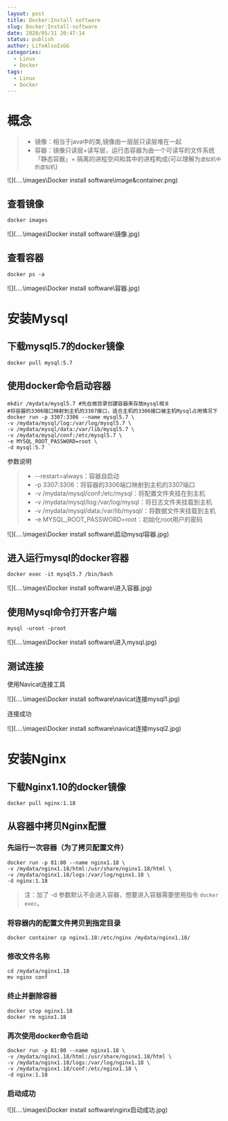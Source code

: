 ```yaml
---
layout: post
title: Docker:Install software
slug: Docker:Install-software
date: 2020/05/31 20:47:14
status: publish
author: LifeAlsoIsGG
categories: 
  - Linux
  - Docker
tags: 
  - Linux
  - Docker
---
```




# 概念

> - 镜像：相当于java中的类,镜像由一层层只读层堆在一起
> - 容器：镜像只读层+读写层，运行态容器为由一个可读写的文件系统「静态容器」+ 隔离的进程空间和其中的进程构成(可以理解为`虚拟机中的虚拟机`)



![](..\..\images\Docker install software\image&container.png)

## 查看镜像

```shell
docker images
```

![](..\..\images\Docker install software\镜像.jpg)



## 查看容器

```shell
docker ps -a
```

![](..\..\images\Docker install software\容器.jpg)



# 安装Mysql

## 下载mysql5.7的docker镜像

```shell
docker pull mysql:5.7
```

## 使⽤docker命令启动容器

```shell
mkdir /mydata/mysql5.7 #先在根目录创建容器来存放mysql相关
#将容器的3306端口映射到主机的3307接口，适合主机的3306接口被主机Mysql占用情况下
docker run -p 3307:3306 --name mysql5.7 \
-v /mydata/mysql/log:/var/log/mysql5.7 \
-v /mydata/mysql/data:/var/lib/mysql5.7 \
-v /mydata/mysql/conf:/etc/mysql5.7 \
-e MYSQL_ROOT_PASSWORD=root \
-d mysql:5.7
```

参数说明 

> - --restart=always：容器自启动
> - -p 3307:3306：将容器的3306端⼝映射到主机的3307端⼝        
> - -v /mydata/mysql/conf:/etc/mysql：将配置⽂件夹挂在到主机
> - -v /mydata/mysql/log:/var/log/mysql：将⽇志⽂件夹挂载到主机
> - -v /mydata/mysql/data:/var/lib/mysql/：将数据⽂件夹挂载到主机
> - -e MYSQL_ROOT_PASSWORD=root：初始化root⽤户的密码



![](..\..\images\Docker install software\启动mysql容器.jpg)



## 进⼊运⾏mysql的docker容器

```shell
docker exec -it mysql5.7 /bin/bash
```



![](..\..\images\Docker install software\进入容器.jpg)



## 使⽤Mysql命令打开客户端

```shell
mysql -uroot -proot
```



![](..\..\images\Docker install software\进入mysql.jpg)



## 测试连接

使用Navicat连接工具

![](..\..\images\Docker install software\navicat连接mysql1.jpg)



连接成功

![](..\..\images\Docker install software\navicat连接mysql2.jpg)





# 安装Nginx

## 下载Nginx1.10的docker镜像

```shell
docker pull nginx:1.18
```



## 从容器中拷⻉Nginx配置

### 先运⾏⼀次容器（为了拷⻉配置⽂件）

```shell
docker run -p 81:80 --name nginx1.18 \
-v /mydata/nginx1.18/html:/usr/share/nginx1.18/html \
-v /mydata/nginx1.18/logs:/var/log/nginx1.18 \
-d nginx:1.18
```

> 注：加了 -d 参数默认不会进⼊容器，想要进⼊容器需要使⽤指令 `docker exec`。



### 将容器内的配置⽂件拷⻉到指定⽬录

```shell
docker container cp nginx1.18:/etc/nginx /mydata/nginx1.18/
```



### 修改⽂件名称

```shell
cd /mydata/nginx1.18 
mv nginx conf
```



### 终⽌并删除容器

```shell
docker stop nginx1.18
docker rm nginx1.18
```



### 再次使⽤docker命令启动

```shell
docker run -p 81:80 --name nginx1.18 \
-v /mydata/nginx1.18/html:/usr/share/nginx1.18/html \
-v /mydata/nginx1.18/logs:/var/log/nginx1.18 \
-v /mydata/nginx1.18/conf:/etc/nginx1.18 \
-d nginx:1.18
```



### 启动成功

![](..\..\images\Docker install software\nginx启动成功.jpg)